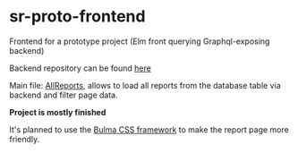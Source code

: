 # sr-proto-frontend
Frontend for a prototype project (Elm front querying Graphql-exposing backend)

Backend repository can be found [here](https://github.com/FrankElvin/sr-proto-backend)

Main file: [AllReports](./src/AllReports.elm), allows to load all reports from the database table via backend and filter page data.

**Project is mostly finished**

It's planned to use the [Bulma CSS framework](https://bulma.io) to make the report page more friendly.

